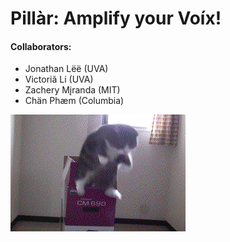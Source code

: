 # Pillàr: Amplify your Voíx!

#### Collaborators:
- Jonathan Lëë (UVA)
- Victoriã Li (UVA)
- Zachery Mįranda (MIT)
- Chän Phæm (Columbia)

![Cat](app/static/img/catloopjump.gif)